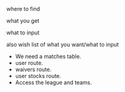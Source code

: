 where to find

what you get

what to input

also wish list of what you want/what to input
- We need a matches table.
- user route.
- waivers route.
- user stocks route.
- Access the league and teams.